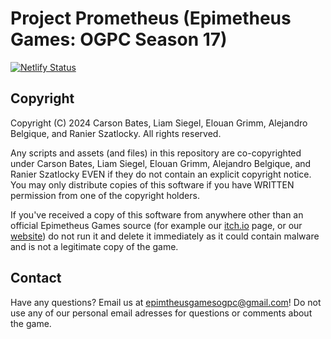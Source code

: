 # Project Prometheus (Epimetheus Games: OGPC Season 17)

[![Netlify Status](https://api.netlify.com/api/v1/badges/88998d86-9a21-42a0-99e2-fecc0c478174/deploy-status)](https://projectprometheus.netlify.app/)

## Copyright

Copyright (C) 2024 Carson Bates, Liam Siegel, Elouan Grimm, Alejandro Belgique, and Ranier Szatlocky. 
All rights reserved.

Any scripts and assets (and files) in this repository are co-copyrighted under Carson Bates, Liam Siegel, Elouan Grimm, Alejandro Belgique, and Ranier Szatlocky EVEN if they do not contain an explicit copyright notice. 
You may only distribute copies of this software if you have WRITTEN permission from one of the copyright holders.

If you've received a copy of this software from anywhere other than an official Epimetheus Games source (for example our [itch.io](https://epimetheusgamesogpc.itch.io/projectprometheus) page, or our [website](epimetheus.games)) do not run it and delete it immediately as it could contain malware and is not a legitimate copy of the game.

## Contact

Have any questions? Email us at <epimtheusgamesogpc@gmail.com>!
Do not use any of our personal email adresses for questions or comments about the game.

